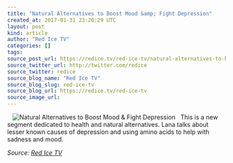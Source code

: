 ```yaml
---
title: "Natural Alternatives to Boost Mood &amp; Fight Depression"
created_at: 2017-01-31 23:20:29 UTC
layout: post
kind: article
author: "Red Ice TV"
categories: []
tags: 
source_post_url: https://redice.tv/red-ice-tv/natural-alternatives-to-boost-mood-and-fight-depression
source_twitter_url: http://twitter.com/redice
source_twitter: redice
source_blog_name: "Red Ice TV"
source_blog_slug: red-ice-tv
source_blog_url: https://redice.tv/red-ice-tv
source_image_url: 
---
```

<img align="left" hspace="12" alt="Natural Alternatives to Boost Mood &amp; Fight Depression" src="https://rdice.net/a/c/t/17/NL-ep1-amino-acids-depression.9cd7b47f.jpg"> This is a new segment dedicated to health and natural alternatives. Lana talks about lesser known causes of depression and using amino acids to help with sadness and mood.<div class="">
    <i>Source: <a href="https://redice.tv/red-ice-tv">Red Ice TV</a></i>
</div>
